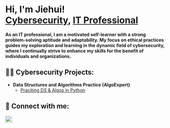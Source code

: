 <h1>Hi, I'm Jiehui! <br/><a href="https://www.linkedin.com/in/jiehui-li/">Cybersecurity</a>, <a href="https://www.linkedin.com/in/jiehui-li/">IT Professional</a></h1>

<b>As an IT professional, I am a motivated self-learner with a strong problem-solving aptitude and adaptability. My focus on ethical practices guides my exploration and learning in the dynamic field of cybersecurity, where I continually strive to enhance my skills for the benefit of individuals and organizations.</b>

<h2>👨‍💻 Cybersecurity Projects:</h2>

- <b>Data Structures and Algorithms Practice (AlgoExpert)</b>
  - [Praciting DS & Algos in Python](https://github.com/joshmadakor1/Algorithms-Practice)




<h2> 🤳 Connect with me:</h2>

[<img align="left" alt="JiehuiLi | LinkedIn" width="22px" src="https://cdn.jsdelivr.net/npm/simple-icons@v3/icons/linkedin.svg" />][linkedin]


[linkedin]: https://linkedin.com/in/jiehui-li

